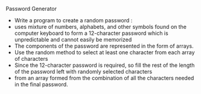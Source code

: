 Password Generator

- Write a program to create a random password :
- uses mixture of numbers, alphabets, and other symbols found on the computer keyboard to form a 12-character password which is unpredictable and cannot easily be memorized
- The components of the password are represented in the form of arrays. 
- Use the random method to select at least one character from each array of characters
- Since the 12-character password is required, so fill the rest of the length of the password left with randomly selected characters
- from an array formed from the combination of all the characters needed in the final password.
